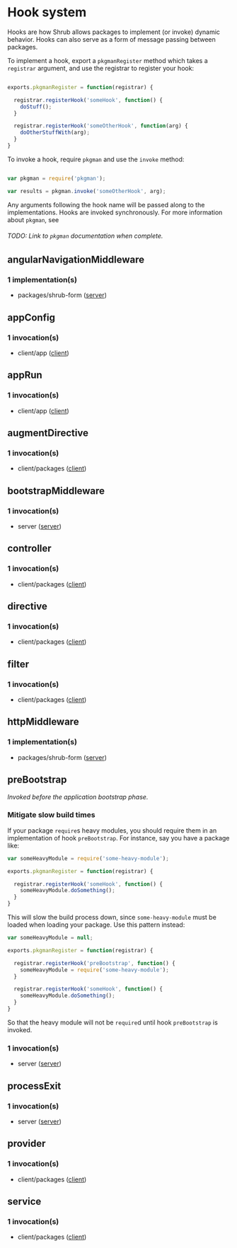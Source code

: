 # Hook system

Hooks are how Shrub allows packages to implement (or invoke) dynamic
behavior. Hooks can also serve as a form of message passing between
packages.

To implement a hook, export a `pkgmanRegister` method which takes a
`registrar` argument, and use the registrar to register your hook:

```javascript

exports.pkgmanRegister = function(registrar) {

  registrar.registerHook('someHook', function() {
    doStuff();
  }

  registrar.registerHook('someOtherHook', function(arg) {
    doOtherStuffWith(arg);
  }
}

```

To invoke a hook, require `pkgman` and use the `invoke` method:

```javascript

var pkgman = require('pkgman');

var results = pkgman.invoke('someOtherHook', arg);

```

Any arguments following the hook name will be passed along to the
implementations. Hooks are invoked synchronously. For more information
about `pkgman`, see

###### TODO: Link to `pkgman` documentation when complete.
## angularNavigationMiddleware

### 1 implementation(s)

* packages/shrub-form ([server](source/packages/shrub-form#implements-hook-angularnavigationmiddleware))

## appConfig

### 1 invocation(s)

* client/app ([client](source/client/app#invoke-hook-appconfig))

## appRun

### 1 invocation(s)

* client/app ([client](source/client/app#invoke-hook-apprun))

## augmentDirective

### 1 invocation(s)

* client/packages ([client](source/client/packages#invoke-hook-augmentdirective))

## bootstrapMiddleware

### 1 invocation(s)

* server ([server](source/server#invoke-hook-bootstrapmiddleware))

## controller

### 1 invocation(s)

* client/packages ([client](source/client/packages#invoke-hook-controller))

## directive

### 1 invocation(s)

* client/packages ([client](source/client/packages#invoke-hook-directive))

## filter

### 1 invocation(s)

* client/packages ([client](source/client/packages#invoke-hook-filter))

## httpMiddleware

### 1 implementation(s)

* packages/shrub-form ([server](source/packages/shrub-form#implements-hook-httpmiddleware))

## preBootstrap

*Invoked before the application bootstrap phase.*

### Mitigate slow build times

If your package `require`s heavy modules, you should require them in an
implementation of hook `preBootstrap`. For instance, say you have a package
like:

```javascript
var someHeavyModule = require('some-heavy-module');

exports.pkgmanRegister = function(registrar) {

  registrar.registerHook('someHook', function() {
    someHeavyModule.doSomething();
  }
}

```

This will slow the build process down, since `some-heavy-module` must be
loaded when loading your package. Use this pattern instead:

```javascript
var someHeavyModule = null;

exports.pkgmanRegister = function(registrar) {

  registrar.registerHook('preBootstrap', function() {
    someHeavyModule = require('some-heavy-module');
  }

  registrar.registerHook('someHook', function() {
    someHeavyModule.doSomething();
  }
}

```

So that the heavy module will not be `require`d until hook `preBootstrap` is
invoked.


### 1 invocation(s)

* server ([server](source/server#invoke-hook-prebootstrap))

## processExit

### 1 invocation(s)

* server ([server](source/server#invoke-hook-processexit))

## provider

### 1 invocation(s)

* client/packages ([client](source/client/packages#invoke-hook-provider))

## service

### 1 invocation(s)

* client/packages ([client](source/client/packages#invoke-hook-service))


